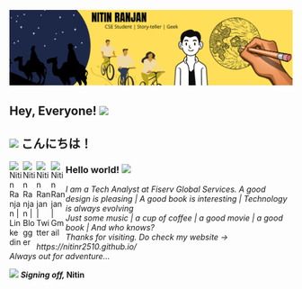 ![header image for readme file](https://github.com/NitinR2510/AboutMe/blob/master/main.png?raw=true)

## Hey, Everyone! <img src="https://github.com/NitinR2510/NitinR2510/blob/master/img/calvin.gif?raw=true" width="100px"> 
## <img src="https://github.com/NitinR2510/NitinR2510/blob/master/img/calvin-and-hobbes-clipart-free-3.png?raw=true" width="90px"> こんにちは！     
<a href="https://in.linkedin.com/in/nitin-ranjan-here">
    <img align="left" alt="Nitin Ranjan | Linkedin" width="24px" src="https://github.com/NitinR2510/NitinR2510/blob/master/img/linkedin.jpg?raw=true" />
  </a>
  <a href="https://felicityflows.blogspot.com">
    <img align="left" alt="Nitin Ranjan | Blogger" width="24px" src="https://github.com/NitinR2510/NitinR2510/blob/master/img/blogger.png?raw=true" />
  </a>
  <a href="https://twitter.com/AgainNitinR">
    <img align="left" alt="Nitin Ranjan | Twitter" width="26px" src="https://github.com/NitinR2510/NitinR2510/blob/master/img/Twitter_Bird.svg.png?raw=true" />
  </a>
  <a href="mailto:nitin.ranjan2510@gmail.com">
    <img align="left" alt="Nitin Ranjan | Gmail" width="26px" src="https://github.com/NitinR2510/NitinR2510/blob/master/img/gmail.png?raw=true" />
  </a>

### Hello world!&nbsp;<img src="https://github.com/NitinR2510/NitinR2510/blob/master/img/earth.gif?raw=true" width="50px"> 

<p>
  <em>
    I am a Tech Analyst at Fiserv Global Services.
    A good design is pleasing | A good book is interesting | Technology is always evolving 
    <br>
    Just some music | a cup of coffee | a good movie | a good book | And who knows? <br>
    Thanks for visiting. Do check my website -> https://nitinr2510.github.io/<br>
    Always out for adventure...
   </em>  
</p>
<img src="https://github.com/NitinR2510/NitinR2510/blob/master/img/calvin-hobbes-downunder.jpg?raw=true" width="600px">
<b><em>Signing off, </em></b>
<b>Nitin</b><br>
